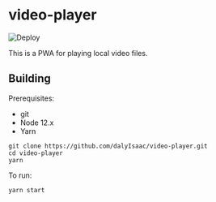 # video-player

![Deploy](https://github.com/dalyIsaac/video-player/workflows/Deploy/badge.svg)

This is a PWA for playing local video files.

## Building

Prerequisites:

- git
- Node 12.x
- Yarn

```shell
git clone https://github.com/dalyIsaac/video-player.git
cd video-player
yarn
```

To run:

```shell
yarn start
```
